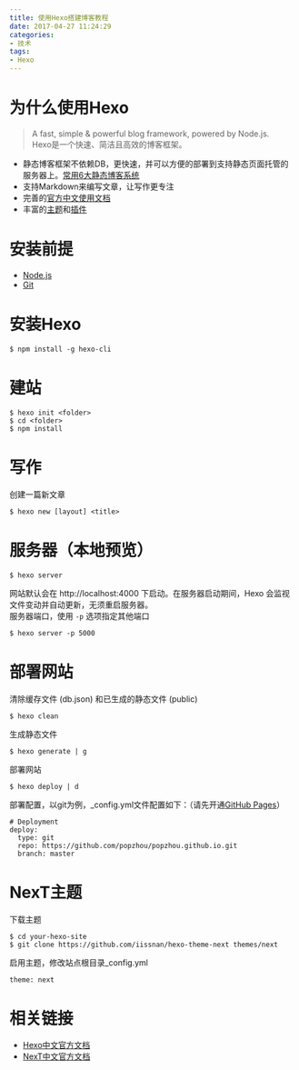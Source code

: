 ```yaml
---
title: 使用Hexo搭建博客教程
date: 2017-04-27 11:24:29
categories: 
- 技术
tags: 
- Hexo
---
```


# 为什么使用Hexo
> A fast, simple & powerful blog framework, powered by Node.js.  
Hexo是一个快速、简洁且高效的博客框架。  

 <!-- more -->
 
* 静态博客框架不依赖DB，更快速，并可以方便的部署到支持静态页面托管的服务器上。[常用6大静态博客系统](https://www.xudadi.com/createsite/244.html)
* 支持Markdown来编写文章，让写作更专注
* 完善的[官方中文使用文档](https://hexo.io/zh-cn/docs/index.html)
* 丰富的[主题](https://hexo.io/themes/)和[插件](https://hexo.io/plugins/)

# 安装前提
- [Node.js](https://nodejs.org/)
- [Git](https://git-scm.com/)

# 安装Hexo
```
$ npm install -g hexo-cli
```

# 建站
```
$ hexo init <folder>
$ cd <folder>
$ npm install
```

# 写作
创建一篇新文章
```
$ hexo new [layout] <title>
```

# 服务器（本地预览）
```
$ hexo server
```
网站默认会在 http://localhost:4000 下启动。在服务器启动期间，Hexo 会监视文件变动并自动更新，无须重启服务器。  
服务器端口，使用 `-p` 选项指定其他端口
```
$ hexo server -p 5000
```
# 部署网站
清除缓存文件 (db.json) 和已生成的静态文件 (public)
```
$ hexo clean
```

生成静态文件
```
$ hexo generate | g
```

部署网站
```
$ hexo deploy | d
```

部署配置，以git为例，_config.yml文件配置如下：（请先开通[GitHub Pages](https://pages.github.com/)）
```
# Deployment
deploy:
  type: git
  repo: https://github.com/popzhou/popzhou.github.io.git
  branch: master
```

# NexT主题

下载主题
```
$ cd your-hexo-site
$ git clone https://github.com/iissnan/hexo-theme-next themes/next
```

启用主题，修改站点根目录_config.yml
```
theme: next
```

# 相关链接
- [Hexo中文官方文档](https://hexo.io/zh-cn/docs/)
- [NexT中文官方文档](http://theme-next.iissnan.com/)